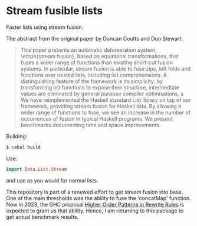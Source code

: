 # Stream fusible lists

Faster lists using stream fusion.

The abstract from the original paper by Duncan Coutts and Don Stewart:

> This paper presents an automatic deforestation system, \emph{stream
> fusion}, based on equational transformations, that fuses a wider
> range of functions than existing short-cut fusion systems. In
> particular, stream fusion is able to fuse zips, left folds and
> functions over nested lists, including list comprehensions. A
> distinguishing feature of the framework is its simplicity: by
> transforming list functions to expose their structure, intermediate
> values are eliminated by general purpose compiler optimisations.
>s
> We have reimplemented the Haskell standard List library on top of
> our framework, providing stream fusion for Haskell lists. By
> allowing a wider range of functions to fuse, we see an increase in
> the number of occurrences of fusion in typical Haskell programs. We
> present benchmarks documenting time and space improvements.

Building:

```bash
$ cabal build
```

Use:

```haskell
import Data.List.Stream
```

and use as you would for normal lists.

This repository is part of a renewed effort to get stream fusion into base.
One of the main thresholds was the ability to fuse the 'concatMap' function.
Now in 2023, the GHC proposal [Higher Order Patterns in Rewrite Rules](https://github.com/ghc-proposals/ghc-proposals/blob/master/proposals/0555-template-patterns.rst) is expected to grant us that ability.
Hence, I am returning to this package to get actual benchmark results.